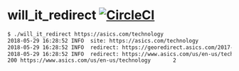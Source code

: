 # will_it_redirect [![CircleCI](https://circleci.com/gh/asicsdigital/will_it_redirect.svg?style=svg)](https://circleci.com/gh/asicsdigital/will_it_redirect)

```sh
$ ./will_it_redirect https://asics.com/technology
2018-05-29 16:28:52 INFO  site: https://asics.com/technology
2018-05-29 16:28:52 INFO  redirect: https://georedirect.asics.com/2017-technology
2018-05-29 16:28:52 INFO  redirect: https://www.asics.com/us/en-us/technology
200	https://www.asics.com/us/en-us/technology		2
```

